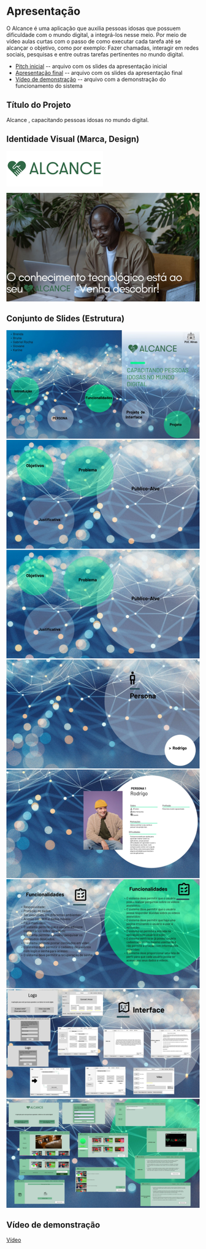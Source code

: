 # Apresentação

O Alcance é uma aplicação que auxilia pessoas idosas que possuem dificuldade com o mundo digital, a integrá-los nesse meio. Por meio de vídeo aulas curtas com o passo de como executar cada tarefa até se alcançar o objetivo, como por exemplo: Fazer chamadas, interagir em redes sociais, pesquisas e entre outras tarefas pertinentes no mundo digital.


* [Pitch inicial](pdf/Alcanceppt.pptx) -- arquivo com os slides da apresentação inicial
* [Apresentação final](pdf/img/Prezi%20WIN%20Alcance.exe) -- arquivo com os slides da apresentação final
* [Vídeo de demonstração](pdf/img/videoapresentacaoalcance.mp4) -- arquivo com a demonstração do funcionamento do sistema


## Título do Projeto

Alcance , capacitando pessoas idosas no mundo digital.

## Identidade Visual (Marca, Design)
![Foto1](pdf/img/alcance.png)


![Foto2](pdf/img/foto2.jpg)


## Conjunto de Slides (Estrutura)

![Slide1](pdf/img/img8.jpg)
![Slide2](pdf/img/img18.jpg)
![Slide3](pdf/img/img18.jpg)
![Slide4](pdf/img/img29.jpg)
![Slide5](pdf/img/img34.jpg)
![Slide6](pdf/img/img45.jpg)
![Slide7](pdf/img/img53.jpg)
![Slide8](pdf/img/img61.jpg)

## Vídeo de demonstração

[Vídeo](pdf/img/videoapresentacaoalcance.mp4)

